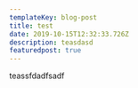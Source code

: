 ```yaml
---
templateKey: blog-post
title: test
date: 2019-10-15T12:32:33.726Z
description: teasdasd
featuredpost: true
---
```

teassfdadfsadf
